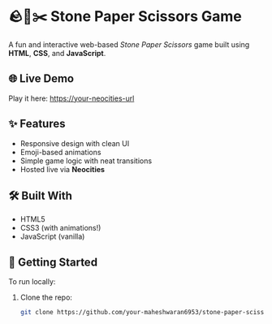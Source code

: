 # 🪨📄✂️ Stone Paper Scissors Game

A fun and interactive web-based *Stone Paper Scissors* game built using **HTML**, **CSS**, and **JavaScript**.

## 🌐 Live Demo
Play it here: [https://your-neocities-url](#)

## ✨ Features
- Responsive design with clean UI
- Emoji-based animations
- Simple game logic with neat transitions
- Hosted live via **Neocities**

## 🛠️ Built With
- HTML5
- CSS3 (with animations!)
- JavaScript (vanilla)

## 🚀 Getting Started
To run locally:
1. Clone the repo:
   ```bash
   git clone https://github.com/your-maheshwaran6953/stone-paper-scissors.git
